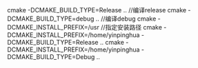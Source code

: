cmake -DCMAKE_BUILD_TYPE=Release .. //编译release 
cmake -DCMAKE_BUILD_TYPE=debug .. //编译debug
cmake -DCMAKE_INSTALL_PREFIX=/usr //指定安装路径
cmake -DCMAKE_INSTALL_PREFIX=/home/yinpinghua -DCMAKE_BUILD_TYPE=Release .. 
cmake -DCMAKE_INSTALL_PREFIX=/home/yinpinghua -DCMAKE_BUILD_TYPE=Debug ..

